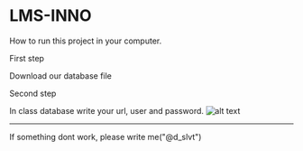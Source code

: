 # LMS-INNO
How to run this project in your computer.

First step

Download our database file

Second step

In class database write your url, user and password.
![alt text](https://cdn.pbrd.co/images/Hawx15Z.png)

------------------
If something dont work, please write me("@d_slvt")
